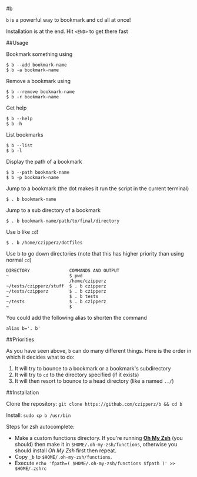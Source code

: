 #b

`b` is a powerful way to bookmark and cd all at once!

Installation is at the end. Hit `<END>` to get there fast

##Usage

Bookmark something using

    $ b --add bookmark-name
    $ b -a bookmark-name

Remove a bookmark using

    $ b --remove bookmark-name
    $ b -r bookmark-name

Get help

    $ b --help
    $ b -h

List bookmarks

    $ b --list
    $ b -l

Display the path of a bookmark

    $ b --path bookmark-name
    $ b -p bookmark-name

Jump to a bookmark (the dot makes it run the script in the current terminal)

    $ . b bookmark-name

Jump to a sub directory of a bookmark

    $ . b bookmark-name/path/to/final/directory

Use b like `cd`!

    $ . b /home/czipperz/dotfiles

Use b to go down directories (note that this has higher priority than using normal `cd`)

	DIRECTORY               COMMANDS AND OUTPUT
	~                       $ pwd
	                        /home/czipperz
	~/tests/czipperz/stuff  $ . b czipperz
	~/tests/czipperz        $ . b czipperz
	~                       $ . b tests
	~/tests                 $ . b czipperz
	~                       $

You could add the following alias to shorten the command

    alias b='. b'

##Priorities

As you have seen above, `b` can do many different things. Here is the order in which it decides what to do:

1. It will try to bounce to a bookmark or a bookmark's subdirectory
2. It will try to `cd` to the directory specified (if it exists)
3. It will then resort to bounce to a head directory (like a named `../`)

##Installation

Clone the repository: `git clone https://github.com/czipperz/b && cd b`

Install: `sudo cp b /usr/bin`

Steps for zsh autocomplete:

* Make a custom functions directory. If you're running **[Oh My Zsh](https://github.com/robbyrussell/oh-my-zsh)** (you should) then make it in `$HOME/.oh-my-zsh/functions`, otherwise you should install *Oh My Zsh* first then repeat.
* Copy `_b` to `$HOME/.oh-my-zsh/functions`.
* Execute `echo 'fpath=( $HOME/.oh-my-zsh/functions $fpath )' >> $HOME/.zshrc`
